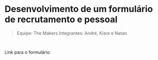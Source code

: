# Desenvolvimento de um formulário de recrutamento e pessoal

> Equipe: The Makers
> Integrantes: André, Kiara e Natan

<br>

Link para o formulário:
